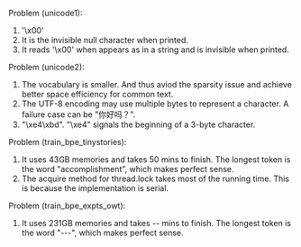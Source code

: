 Problem (unicode1):

1. '\x00'
2. It is the invisible null character when printed.
3. It reads '\x00' when appears as in a string and is invisible when printed.

Problem (unicode2):

1. The vocabulary is smaller. And thus aviod the sparsity issue and achieve better space efficiency for common text.
2. The UTF-8 encoding may use multiple bytes to represent a character. A failure case can be "你好吗？".
3. "\xe4\xbd". "\xe4" signals the beginning of a 3-byte character.

Problem (train_bpe_tinystories):

1. It uses 43GB memories and takes 50 mins to finish. The longest token is the word "accomplishment", which makes perfect sense.
2. The acquire method for thread.lock takes most of the running time. This is because the implementation is serial.

Problem (train_bpe_expts_owt):

1. It uses 231GB memories and takes -- mins to finish. The longest token is the word "---", which makes perfect sense.


